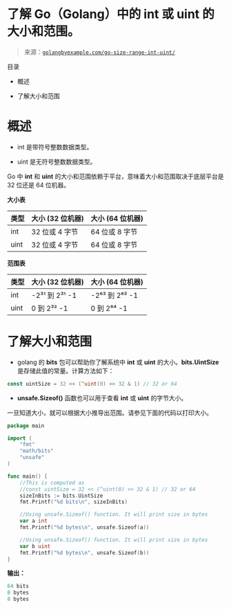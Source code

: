 <!--yml

类别：未分类

日期：2024-10-13 06:06:27

-->

# 了解 Go（Golang）中的 int 或 uint 的大小和范围。

> 来源：[`golangbyexample.com/go-size-range-int-uint/`](https://golangbyexample.com/go-size-range-int-uint/)

目录

+   概述

+   了解大小和范围

# **概述**

+   int 是带符号整数数据类型。

+   uint 是无符号整数数据类型。

Go 中 **int** 和 **uint** 的大小和范围依赖于平台，意味着大小和范围取决于底层平台是 32 位还是 64 位机器。

**大小表**

| **类型** | **大小 (32 位机器)** | **大小 (64 位机器)** |
| --- | --- | --- |
| int | 32 位或 4 字节 | 64 位或 8 字节 |
| uint | 32 位或 4 字节 | 64 位或 8 字节 |

**范围表**

| **类型** | **大小 (32 位机器)** | **大小 (64 位机器)** |
| --- | --- | --- |
| int | -2³¹ 到 2³¹ -1 | -2⁶³ 到 2⁶³ -1 |
| uint | 0 到 2³² -1 | 0 到 2⁶⁴ -1 |

# **了解大小和范围**

+   golang 的 **bits** 包可以帮助你了解系统中 **int** 或 **uint** 的大小。**bits.UintSize** 是存储此值的常量。计算方法如下：

```go
const uintSize = 32 << (^uint(0) >> 32 & 1) // 32 or 64
```

+   **unsafe.Sizeof()** 函数也可以用于查看 **int** 或 **uint** 的字节大小。

一旦知道大小，就可以根据大小推导出范围。请参见下面的代码以打印大小。

```go
package main

import (
    "fmt"
    "math/bits"
    "unsafe"
)

func main() {
    //This is computed as 
    //const uintSize = 32 << (^uint(0) >> 32 & 1) // 32 or 64
    sizeInBits := bits.UintSize
    fmt.Printf("%d bits\n", sizeInBits)

    //Using unsafe.Sizeof() function. It will print size in bytes
    var a int
    fmt.Printf("%d bytes\n", unsafe.Sizeof(a))

    //Using unsafe.Sizeof() function. It will print size in bytes
    var b uint
    fmt.Printf("%d bytes\n", unsafe.Sizeof(b))
}
```

**输出：**

```go
64 bits
8 bytes
8 bytes
```


